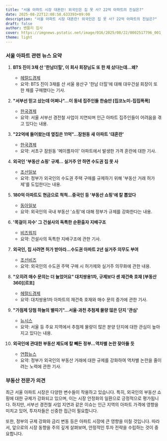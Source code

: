 ```yaml
---
title: "서울 아파트 시장 대혼란! 외국인은 집 못 사? 22억 아파트의 진실은?"
date: 2025-08-22T12:08:58.633393+09:00
description: "서울 아파트 시장 대혼란! 외국인은 집 못 사? 22억 아파트의 진실은?"
draft: false
author: 벤틀리 집사
cover: https://imgnews.pstatic.net/image/016/2025/08/22/0002517796_001_20250822081211799.jpeg
theme: light
---
```


### 서울 아파트 관련 뉴스 요약

1. **BTS 진이 3채 산 '한남더힐', 이 회사 회장님도 또 한 채 샀다는데…왜?**
   - [헤럴드경제](https://n.news.naver.com/article/016/0002517796)
   - 요약: BTS 진이 3채를 산 서울 용산구 '한남 더힐'에 대해 대우건설 회장이 또 한 채를 구매했다는 기사.

2. **"서부선 믿고 샀는데 어쩌나"…이 동네 집주인들 한숨만 [집코노미-집집폭폭]**
   - [한국경제](https://n.news.naver.com/article/015/0005173947)
   - 요약: 서울 서부선 경전철 사업이 지연되며 인근 아파트 집주인들이 어려움을 겪고 있다는 내용.

3. **"22억에 들어왔는데 옆집은 11억"…잠원동 새 아파트 '대혼란'**
   - [한국경제](https://n.news.naver.com/article/015/0005173582)
   - 요약: 서초구 잠원동 '메이플자이' 아파트에서 발생한 가격 혼란에 대한 기사.

4. **외국인 '부동산 쇼핑' 규제… 실거주 안 하면 수도권 집 못 사**
   - [조선일보](https://n.news.naver.com/article/023/0003924573)
   - 요약: 정부가 외국인의 수도권 주택 구매를 규제하기 위해 '부동산 거래 허가제'를 도입한다는 내용.

5. **180억 아파트도 현금으로 척척…중국인 등 '부동산 쇼핑'에 칼 뽑았다**
   - [동아일보](https://n.news.naver.com/article/020/0003655754)
   - 요약: 외국인의 국내 부동산 '쇼핑'에 대해 정부가 규제를 강화한다는 내용.

6. **'목걸이 자수' 그 건설사의 독특한 순환출자 지배구조**
   - [비즈워치](https://n.news.naver.com/article/648/0000039096)
   - 요약: 건설사의 독특한 지배구조에 관한 기사.

7. **외국인, 집 사려면 허가 받아라…수도권 아파트 2년 실거주 의무도 부여**
   - [조선비즈](https://n.news.naver.com/article/366/0001102007)
   - 요약: 외국인의 수도권 주택 구매 시 허가제와 실거주 의무화에 관한 내용.

8. **"오히려 매수 문의는 더 늘었어요" 대치쌍용1차, 규제보다 센 재건축 호재 [부동산360][르포]**
   - [헤럴드경제](https://n.news.naver.com/article/016/0002517660)
   - 요약: 대치쌍용1차 아파트의 재건축 호재와 매수 문의 증가에 관한 기사.

9. **"가점제 당첨 하늘의 별따기"…서울·과천 추첨제 물량 많은 단지 '관심'**
   - [뉴시스](https://n.news.naver.com/article/003/0013435787)
   - 요약: 서울 등 주요 지역에서 추첨제 물량이 많은 분양 단지에 대한 관심이 높아지고 있다는 내용.

10. **외국인에 관대한 부동산 제도에 칼 빼든 정부…역차별 논란 잦아들 듯**
    - [연합뉴스](https://n.news.naver.com/article/001/0015579416)
    - 요약: 정부가 외국인의 부동산 거래에 대한 규제를 강화하여 역차별 논란을 줄이려는 노력에 관한 기사.

### 부동산 전문가 의견

최근 서울 아파트 시장은 다양한 변수들이 작용하고 있습니다. 특히, 외국인의 부동산 쇼핑에 대한 규제가 강화되고 있으며, 이는 시장 안정화의 일환으로 긍정적으로 평가됩니다. 하지만, 서부선 경전철 사업 지연과 같은 이슈는 인근 지역의 아파트 가격에 영향을 미치고 있어, 투자자들은 신중한 접근이 필요합니다.

또한, 정부의 규제 강화와 금리 변동 등은 아파트 시장에 큰 영향을 미칠 것입니다. 따라서, 앞으로의 시장 동향을 주의 깊게 살펴보며, 안정적인 투자 전략을 수립하는 것이 중요합니다.